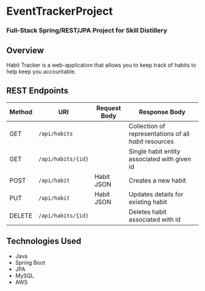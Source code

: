 # EventTrackerProject

### Full-Stack Spring/REST/JPA Project for Skill Distillery

## Overview
Habit Tracker is a web-application that allows you to keep track of habits to help keep you accountable.

## REST Endpoints
| Method | URI                | Request Body | Response Body |
|--------|--------------------|--------------|---------------|
| GET    | `/api/habits`      |              | Collection of representations of all _habit_ resources|
| GET    | `/api/habits/{id}` |              | Single habit entity associated with given id |
| POST   | `/api/habit`       | Habit JSON   | Creates a new habit  |
| PUT    | `/api/habit`       | Habit JSON   | Updates details for existing habit |
| DELETE | `/api/habits/{id}` |              | Deletes habit associated with id

## Technologies Used
* Java
* Spring Boot
* JPA
* MySQL
* AWS
